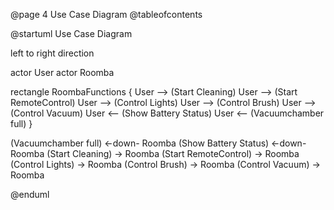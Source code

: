 @page 4 Use Case Diagram
@tableofcontents

@startuml Use Case Diagram

left to right direction

actor User
actor Roomba

rectangle RoombaFunctions {
User --> (Start Cleaning)
User --> (Start RemoteControl)
User --> (Control Lights)
User --> (Control Brush)
User --> (Control Vacuum)
User <-- (Show Battery Status)
User <-- (Vacuumchamber full)
}

(Vacuumchamber full) <-down- Roomba
(Show Battery Status) <-down- Roomba
(Start Cleaning) -> Roomba
(Start RemoteControl) -> Roomba
(Control Lights) -> Roomba
(Control Brush) -> Roomba
(Control Vacuum) -> Roomba


@enduml